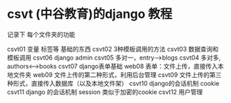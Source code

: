 csvt (中谷教育)的django 教程
========================
记录下 每个文件夹的功能 

csvt01  变量 标签等 基础的东西
csvt02  3种模板调用的方法
csvt03  数据查询和模板调用
csvt06  django  admin
csvt05  多对一，entry-->blogs
csvt04  多对多, authors<-->books
csvt07  django表单基础
web08 	表单：文件上传，直接传入本地文件夹
web09	文件上传的第二种形式，利用后台管理
csvt09	文件上传的第三种形式，直接传入数据库（以及本地文件架）
csvt10	django的会话机制 cookie
csvt11	django 的会话机制 session  类似于加密的cookie
csvt12	用户管理

